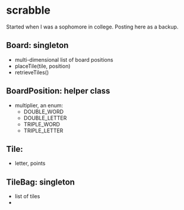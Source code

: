 scrabble
========

Started when I was a sophomore in college.  Posting here as a backup.  


## Board: singleton 
- multi-dimensional list of board positions
- placeTile(tile, position)
- retrieveTiles()


## BoardPosition: helper class
- multiplier, an enum: 
	- DOUBLE_WORD 
	- DOUBLE_LETTER
	- TRIPLE_WORD
	- TRIPLE_LETTER



## Tile:
- letter, points


## TileBag: singleton
- list of tiles
- 
